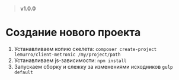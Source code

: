 > **v1.0.0**

# Создание нового проекта
1. Устанавливаем копию скелета: `composer create-project lemurro/client-metronic /my/project/path`
2. Устанавливаем js-зависимости: `npm install`
3. Запускаем сборку и слежку за изменениями исходников `gulp default`